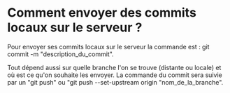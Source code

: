 # Comment envoyer des commits locaux sur le serveur ?

Pour envoyer ses commits locaux sur le serveur la commande est : git commit -m "description_du_commit".

Tout dépend aussi sur quelle branche l'on se trouve (distante ou locale) et où est ce qu'on souhaite les envoyer. La commande du commit sera suivie par un "git push" ou "git push --set-upstream origin "nom_de_la_branche".